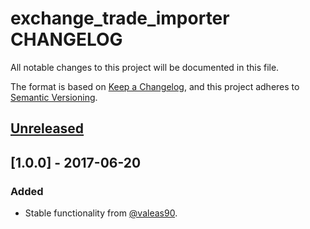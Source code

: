 # exchange_trade_importer CHANGELOG

All notable changes to this project will be documented in this file.

The format is based on [Keep a Changelog](https://keepachangelog.com/en/1.0.0/),
and this project adheres to [Semantic Versioning](https://semver.org/spec/v2.0.0.html).

## [Unreleased]

## [1.0.0] - 2017-06-20

### Added

- Stable functionality from [@valeas90](https://github.com/valeas90).

[Unreleased]: https://github.com/valeas90/exchange_trade_importer/compare/v1.0.0...HEAD
[0.0.1]: https://github.com/valeas90/exchange_trade_importer/releases/tag/v1.0.0
